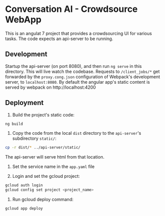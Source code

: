 # Conversation AI - Crowdsource WebApp

This is an angulat 7 project that provides a crowdsourcing UI for various tasks.
The code expects an api-server to be running.

## Development

Startup the api-server (on port 8080), and then run `ng serve` in this
directory. This will live watch the codebase. Requests to `/client_jobs/*` get
forwarded by the `proxy.cong.json` configuration of Webpack's development
server, to `localhost:8080`. By default the angular app's static content is
served by webpack on http://localhost:4200

## Deployment

1. Build the project's static code:

  ```bash
  ng build
  ```

1. Copy the code from the local `dist` directory to the `api-server`'s subdirectory
`static/`:

  ```bash
  cp -r dist/* ../api-server/static/
  ```

  The api-server will serve html from that location.

1. Set the service name in the `app.yaml` file

1. Login and set the gcloud project:

  ```bash
  gcloud auth login
  gcloud config set project <project_name>
  ```

1. Run gcloud deploy command:

  ```bash
  gcloud app deploy
  ```
